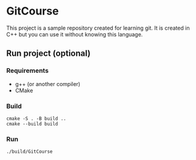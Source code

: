 # GitCourse
This project is a sample repository created for learning git.
It is created in C++ but you can use it without knowing this language.

## Run project (optional)

### Requirements
- g++ (or another compiler)
- CMake

### Build
```
cmake -S . -B build ..
cmake --build build
```
### Run
```
./build/GitCourse
```
